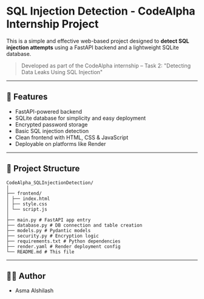 # SQL Injection Detection - CodeAlpha Internship Project

This is a simple and effective web-based project designed to **detect SQL injection attempts** using a FastAPI backend and a lightweight SQLite database.

> Developed as part of the CodeAlpha internship – Task 2: "Detecting Data Leaks Using SQL Injection"

---

## 🚀 Features

- FastAPI-powered backend
- SQLite database for simplicity and easy deployment
- Encrypted password storage
- Basic SQL injection detection
- Clean frontend with HTML, CSS & JavaScript
- Deployable on platforms like Render

---

## 📁 Project Structure

```
CodeAlpha_SQLInjectionDetection/
│
├── frontend/
│ ├── index.html
│ ├── style.css
│ └── script.js
│
├── main.py # FastAPI app entry
├── database.py # DB connection and table creation
├── models.py # Pydantic models
├── security.py # Encryption logic
├── requirements.txt # Python dependencies
├── render.yaml # Render deployment config
└── README.md # This file
```

---

## 🧑‍💻 Author
- Asma Alshilash
